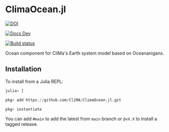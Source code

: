 # ClimaOcean.jl

[![DOI](https://zenodo.org/badge/DOI/10.5281/zenodo.7677442.svg)](https://doi.org/10.5281/zenodo.7677442)

[![Docs Dev](https://img.shields.io/badge/documentation-in%20development-orange)](https://clima.github.io/ClimaOceanDocumentation/dev)

[![Build status](https://badge.buildkite.com/3113cca353b83df3b5855d3f0d69827124614aef7017c835d2.svg)](https://buildkite.com/clima/climaocean-ci)

Ocean component for CliMa's Earth system model based on Oceananigans.

## Installation

To install from a Julia REPL:

```julia
julia> ]

pkg> add https://github.com/CliMA/ClimaOcean.jl.git

pkg> instantiate
```

You can add `#main` to add the latest from `main` branch or `@vX.X` to install a tagged release.
